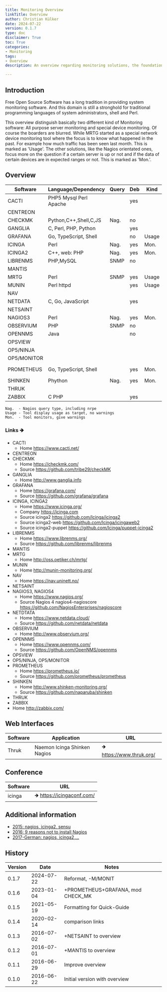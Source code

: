 ```yaml
---
title: Monitoring Overview
linkTitle: Overview
author: Christian Külker
date: 2024-07-22
version: 0.1.7
type: doc
disclaimer: True
toc: True
categories:
- Monitoring
tags:
- Overview
description: An overview regarding monitoring solutions, the foundation of system administration

---
```


## Introduction

Free Open Source Software has a long tradition in providing system monitoring
software. And this domain is still a stronghold for traditional programming
languages of system administrators, shell and Perl.

This overview distinguish basically two different kind of Monitoring software:
All purpose server monitoring and special device monitoring. Of course the
boarders are blurred. While MRTG started as a special network device monitoring
tool where the focus is to know what happened in the past.  For example how
much traffic has been seen last month.  This is marked as 'Usage'.  The other
solutions, like the Nagios orientated ones, focus more on the question if a
certain server is up or not and if the data of certain devices are in expected
ranges or not. This is marked as 'Mon.'.

## Overview

| Software      | Language/Dependency    | Query | Deb | Kind  | License   |
| ------------- | ---------------------- | ----- | --- | ----- | --------- |
|  CACTI        | PHP5 Mysql Perl Apache |       | yes |       | GPL       |
|  CENTREON     |                        |       |     |       |           |
|  CHECKMK      | Python,C++,Shell,C,JS  | Nag.  | no  |       | GPLv2     |
|  GANGLIA      | C, Perl, PHP, Python   |       | yes |       |           |
|  GRAFANA      | Go, TypeScript, Shell  |       | no  | Usage | AGPL-v3   |
|  ICINGA       | Perl                   | Nag.  | yes | Mon.  | GPLv2/3   |
|  ICINGA2      | C++, web: PHP          | Nag.  | yes | Mon.  |           |
|  LIBRENMS     | PHP,MySQL              | SNMP  | no  |       | GPLv3     |
|  MANTIS       |                        |       |     |       |           |
|  MRTG         | Perl                   | SNMP  | yes | Usage |           |
|  MUNIN        | Perl httpd             |       | yes | Usage |           |
|  NAV          |                        |       |     |       | GPLv3     |
|  NETDATA      | C, Go, JavaScript      |       | yes |       | GPLv3     |
|  NETSAINT     |                        |       |     |       |           |
|  NAGIOS3      | Perl                   | Nag.  | yes | Mon.  |           |
|  OBSERVIUM    | PHP                    | SNMP  | no  |       | Observium |
|  OPENNMS      | Java                   |       | no  |       | AGPLv3    |
|  OPSVIEW      |                        |       |     |       |           |
|  OP5/NINJA    |                        |       |     |       |           |
|  OP5/MONITOR  |                        |       |     |       |           |
|  PROMETHEUS   | Go, TypeScript, Shell  |       | yes | Mon.  | Apache-v2 |
|  SHINKEN      | Phython                | Nag.  | yes | Mon.  | AGPL-v3   |
|  THRUK        |                        |       |     |       |           |
|  ZABBIX       | C PHP                  |       | yes |       | GPLv2     |

    Nag.  - Nagios query type, including nrpe
    Usage - Tool display usage as target, no warnings
    Mon.  - Tool monitors, give warnings

### Links 🡺

- CACTI
  - Home <https://www.cacti.net/>
- CENTREON
- CHECKMK
  - Home <https://checkmk.com/>
  - Source <https://github.com/tribe29/checkMK>
- GANGLIA
  - Home <http://www.ganglia.info>
- GRAFANA
  - Home <https://grafana.com/>
  - Source <https://github.com/grafana/grafana>
- ICINGA, ICINGA2
  - Home <https://www.icinga.org/>
  - Company <https://icinga.com>
  - Source icinga2 <https://github.com/Icinga/icinga2>
  - Source icinga2-web <https://github.com/Icinga/icingaweb2>
  - Source icinga2-puppet <https://github.com/Icinga/puppet-icinga2>
- LIBRENMS
  - Home <https://www.librenms.org/>
  - Source <https://github.com/librenms/librenms>
- MANTIS
- MRTG
  - Home <http://oss.oetiker.ch/mrtg/>
- MUNIN
  - Home <http://munin-monitoring.org/>
- NAV
  - Home <https://nav.uninett.no/>
- NETSAINT
- NAGIOS3, NAGIOS4
  - Home <https://www.nagios.org/>
  - Source Nagios 4 nagios4-nagioscore <https://github.com/NagiosEnterprises/nagioscore>
- NETDTATA
  - Home <https://www.netdata.cloud/>
  - Source <https://github.com/netdata/netdata>
- OBSERVIUM
  - Home <http://www.observium.org/>
- OPENNMS
  - Home <https://www.opennms.com/>
  - Source <https://github.com/OpenNMS/opennms>
- OPSVIEW
- OP5/NINJA, OP5/MONITOR
- PROMETHEUS
  - Home <https://prometheus.io/>
  - Source <https://github.com/prometheus/prometheus>
- SHINKEN
  - Home <http://www.shinken-monitoring.org/>
  - Source <https://github.com/naparuba/shinken>
- THRUK
-  ZABBIX
  - Home <http://zabbix.com/>

## Web Interfaces

| Software | Application                  | URL                         |
| -------- | ---------------------------- | --------------------------- |
| Thruk    | Naemon Icinga Shinken Nagios | 🡺 <https://www.thruk.org/>  |

## Conference

| Software           | URL                                          |
| ------------------ | -------------------------------------------- |
| icinga             | 🡺 <https://icingaconf.com/>                  |

## Additional information

* [2015: nagios, icinga2, sensu](https://phillbarber.blogspot.com/2015/03/nagios-vs-sensu-vs-icinga2.html)
* [2016: 9 reasons not to install Nagios](https://pandorafms.com/blog/9-reasons-not-to-install-nagios-in-your-company/)
* [2017-German: nagios, icinga2,...](https://www.netways.de/en/blog/2017/01/25/icinga-nagios-naemon-omd-check_mk-op5-oder-shinken-teil-ii/)

## History

| Version | Date       | Notes                                                |
| ------- | ---------- | ---------------------------------------------------- |
| 0.1.7   | 2024-07-22 | Reformat, -M/MONIT
| 0.1.6   | 2023-01-04 | +PROMETHEUS+GRAFANA, mod CHECK_MK                    |
| 0.1.5   | 2021-05-19 | Formatting for Quick-Guide                           |
| 0.1.4   | 2020-02-14 | comparison links                                     |
| 0.1.3   | 2016-07-02 | +NETSAINT to overview                                |
| 0.1.2   | 2016-07-01 | +MANTIS to overview                                  |
| 0.1.1   | 2016-06-29 | Improve overview                                     |
| 0.1.0   | 2016-06-22 | Initial version with overview                        |
